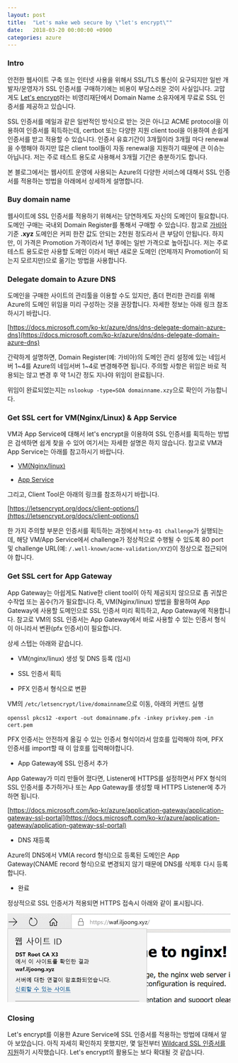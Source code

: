 ```yaml
---
layout: post
title:  "Let's make web secure by \"let's encrypt\""
date:   2018-03-20 00:00:00 +0900
categories: azure
---
```


### Intro

안전한 웹사이트 구축 또는 인터넷 사용을 위해서 SSL/TLS 통신이 요구되지만 일반 개발자/운영자가 SSL 인증서를 구매하기에는 비용이 부담스러운 것이 사실입니다. 고맙게도 [Let's encrypt](https://letsencrypt.org/)라는 비영리재단에서 Domain Name 소유자에게 무료로 SSL 인증서를 제공하고 있습니다.

SSL 인증서를 메일과 같은 일반적인 방식으로 받는 것은 아니고 ACME protocol을 이용하여 인증서를 획득하는데, certbot 또는 다양한 지원 client tool을 이용하여 손쉽게 인증서를 받고 적용할 수 있습니다. 인증서 유효기간이 3개월이라 3개월 마다 renewal을 수행해야 하지만 많은 client tool들이 자동 renewal을 지원하기 때문에 큰 이슈는 아닙니다. 저는 주로 테스트 용도로 사용해서 3개월 기간은 충분하기도 합니다.

본 블로그에서는 웹사이트 운영에 사용되는 Azure의 다양한 서비스에 대해서 SSL 인증서를 적용하는 방법을 아래에서 상세하게 설명합니다.

### Buy domain name

웹사이트에 SSL 인증서를 적용하기 위해서는 당연하게도 자신의 도메인이 필요합니다. 도메인 구매는 국내외 Domain Register를 통해서 구매할 수 있습니다. 참고로 [가비아](https://domain.gabia.com/) 기준 __.xyz__ 도메인은 커피 한잔 값도 안되는 2천원 정도라서 큰 부담이 안됩니다. 하지만, 이 가격은 Promotion 가격이라서 1년 후에는 일반 가격으로 높아집니다. 저는 주로 테스트 용도로만 사용할 도메인 이라서 매년 새로운 도메인 (언제까지 Promotion이 되는지 모르지만)으로 옮기는 방법을 사용합니다.

### Delegate domain to Azure DNS

도메인을 구매한 사이트의 관리툴을 이용할 수도 있지만, 좀더 편리한 관리를 위해 Azure의 도메인 위임을 미리 구성하는 것을 권장합니다.
자세한 정보는 아래 링크 참조 하시기 바랍니다.

[https://docs.microsoft.com/ko-kr/azure/dns/dns-delegate-domain-azure-dns](https://docs.microsoft.com/ko-kr/azure/dns/dns-delegate-domain-azure-dns)

간략하게 설명하면, Domain Register(예: 가비아)의 도메인 관리 설정에 있는 네임서버 1~4를 Azure의 네임서버 1~4로 변경해주면 됩니다. 주의할 사항은 위임은 바로 적용되는 않고 변경 후 약 1시간 정도 지나야 위임이 완료됩니다.

위임이 완료되었는지는 `nslookup -type=SOA domainname.xzy`으로 확인이 가능합니다.

### Get SSL cert for VM(Nginx/Linux) & App Service

VM과 App Service에 대해서 let's encrypt을 이용하여 SSL 인증서를 획득하는 방법은 검색하면 쉽게 찾을 수 있어 여기서는 자세한 설명은 하지 않습니다. 참고로 VM과 App Service는 아래를 참고하시기 바랍니다.

- [VM(Nginx/linux)](https://www.digitalocean.com/community/tutorials/how-to-secure-nginx-with-let-s-encrypt-on-ubuntu-16-04)

- [App Service](https://gooroo.io/GoorooTHINK/Article/16420/Lets-Encrypt-Azure-Web-Apps-the-Free-and-Easy-Way/20073#.WqCm5ujFKU)

그리고, Client Tool은 아래의 링크를 참조하시기 바랍니다.

[https://letsencrypt.org/docs/client-options/](https://letsencrypt.org/docs/client-options/)

한 가지 주의할 부분은 인증서를 획득하는 과정에서 `http-01 challenge`가 실행되는데, 해당 VM/App Service에서 challenge가 정상적으로 수행될 수 있도록 80 port 및 challenge URL(예: `/.well-known/acme-validation/XYZ`)이 정상으로 접근되어야 합니다.

### Get SSL cert for App Gateway

App Gateway는 아쉽게도 Native한 client tool이 아직 제공되지 않으므로 좀 귀찮은 수작업 또는 꼼수(?)가 필요합니다.즉, VM(Nginx/linux) 방법을 활용하여 App Gateway에 사용할 도메인으로 SSL 인증서 미리 획득하고, App Gateway에 적용합니다. 참고로 VM의 SSL 인증서는 App Gateway에서 바로 사용할 수 있는 인증서 형식이 아니라서 변환(pfx 인증서)이 필요합니다.  

상세 스텝는 아래와 같습니다.

- VM(nginx/linux) 생성 및 DNS 등록 (임시)

- SSL 인증서 획득

- PFX 인증서 형식으로 변환

VM의 `/etc/letsencrypt/live/domainname`으로 이동, 아래의 커맨드 실행

```
openssl pkcs12 -export -out domainname.pfx -inkey privkey.pem -in cert.pem
```

PFX 인증서는 안전하게 옮길 수 있는 인증서 형식이라서 암호를 입력해야 하며, PFX 인증서를 import할 때 이 암호를 입력해야합니다.

- App Gateway에 SSL 인증서 추가

App Gateway가 미리 만들어 졌다면, Listener에 HTTPS를 설정하면서 PFX 형식의 SSL 인증서를 추가하거나 또는 App Gateway를 생성할 때 HTTPS Listener에 추가하면 됩니다.

[https://docs.microsoft.com/ko-kr/azure/application-gateway/application-gateway-ssl-portal](https://docs.microsoft.com/ko-kr/azure/application-gateway/application-gateway-ssl-portal)

- DNS 재등록

Azure의 DNS에서 VM(A record 형식)으로 등록된 도메인은 App Gateway(CNAME record 형식)으로 변경되지 않기 때문에 DNS를 삭제후 다시 등록 합니다.

- 완료

정상적으로 SSL 인증서가 적용되면 HTTPS 접속시 아래와 같이 표시됩니다.

![SSL Web](/images/azure-letsencrypt-sslweb.png)

### Closing

Let's encrypt를 이용한 Azure Service에 SSL 인증서를 적용하는 방법에 대해서 알아 보았습니다. 아직 자세히 확인하지 못했지만, 몇 일전부터 [Wildcard SSL 인증서를 지원](https://community.letsencrypt.org/t/acme-v2-and-wildcard-certificate-support-is-live/55579)하기 시작했습니다. Let's encrypt의 활용도는 보다 확대될 것 같습니다.
